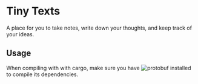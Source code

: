 # Tiny Texts

A place for you to take notes, write down your thoughts, and keep track of your ideas.

## Usage

When compiling with with cargo, make sure you have ![protobuf](https://github.com/protocolbuffers/protobuf) installed to compile its dependencies.
